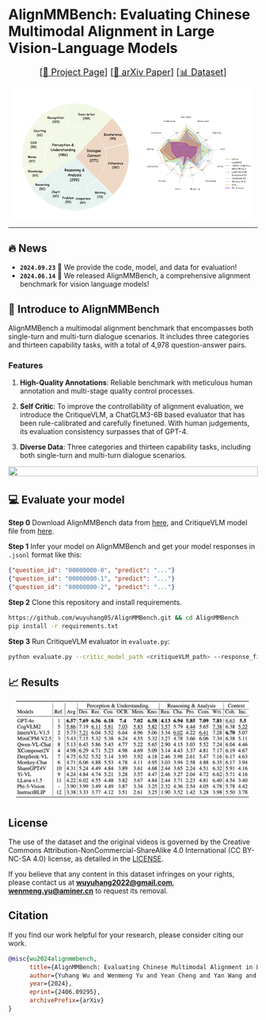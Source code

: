 # AlignMMBench: Evaluating Chinese Multimodal Alignment in Large Vision-Language Models

<font size=4><div align='center' > [[🍎 Project Page](https://alignmmbench.github.io/)] [[📖 arXiv Paper](https://arxiv.org/pdf/2406.09295)] [[📊 Dataset](https://huggingface.co/datasets/THUDM/AlignMMBench)]  </div></font>

<p align="center">
    <img src="./assets/index.png" width="96%" height="50%">
</p>

---

## 🔥 News

* **`2024.09.23`** 🌟 We provide the code, model, and data for evaluation!
* **`2024.06.14`** 🌟 We released AlignMMBench, a comprehensive alignment benchmark for vision language models!


## 👀 Introduce to AlignMMBench

AlignMMBench a multimodal alignment benchmark that encompasses both single-turn and multi-turn dialogue scenarios. It includes three categories and thirteen capability tasks, with a total of 4,978 question-answer pairs.

### Features

1. **High-Quality Annotations**: Reliable benchmark with meticulous human annotation and multi-stage quality control processes.

2. **Self Critic**: To improve the controllability of alignment evaluation, we introduce the CritiqueVLM, a ChatGLM3-6B based evaluator that has been rule-calibrated and carefully finetuned. With human judgements, its evaluation consistency surpasses that of GPT-4.
   
3. **Diverse Data**: Three categories and thirteen capability tasks, including both single-turn and multi-turn dialogue scenarios.

<img src="./assets/image_examples.png" width="100%" height="50%">

## 💻 Evaluate your model

**Step 0** 
Download AlignMMBench data from [here](https://huggingface.co/datasets/THUDM/AlignMMBench), and CritiqueVLM model file from [here](https://drive.google.com/file/d/1YiOs4Tmh_DfMsuYHb2Ij53lSud9XSpUJ/view).

**Step 1** 
Infer your model on AlignMMBench and get your model responses in `.jsonl` format like this:
```json
{"question_id": "00000000-0", "predict": "..."}
{"question_id": "00000000-1", "predict": "..."}
{"question_id": "00000000-2", "predict": "..."}
```

**Step 2** Clone this repository and install requirements.
```bash
https://github.com/wuyuhang05/AlignMMBench.git && cd AlignMMBench
pip install -r requirements.txt
```

**Step 3** Run CritiqueVLM evaluator in `evaluate.py`:
```bash
python evaluate.py --critic_model_path <critiqueVLM_path> --response_file <your_model_responses_path> --metadata_file <metadata_path> --save_path <path_to_save_detailed_evaluation_results>
```


## 📈 Results

<p align="center">
    <img src="./assets/leaderboard.png" width="96%" height="50%">
</p>

## License

The use of the dataset and the original videos is governed by the Creative Commons Attribution-NonCommercial-ShareAlike
4.0 International (CC BY-NC-SA 4.0) license, as detailed in the  [LICENSE](./LICENSE).

If you believe that any content in this dataset infringes on your rights, please contact us at **wuyuhang2022@gmail.com**, **wenmeng.yu@aminer.cn** to request its
removal.

## Citation

If you find our work helpful for your research, please consider citing our work.

```bibtex
@misc{wu2024alignmmbench,
      title={AlignMMBench: Evaluating Chinese Multimodal Alignment in Large Vision-Language Models}, 
      author={Yuhang Wu and Wenmeng Yu and Yean Cheng and Yan Wang and Xiaohan Zhang and Jiazheng Xu and Ming Ding and Yuxiao Dong},
      year={2024},
      eprint={2406.09295},
      archivePrefix={arXiv}
}
```
